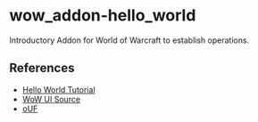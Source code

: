 # wow_addon-hello_world
Introductory Addon for World of Warcraft to establish operations.

## References

* [Hello World Tutorial](https://www.wowhead.com/guide=1949/wow-addon-writing-guide-part-one-how-to-make-your-first-addon)
* [WoW UI Source](https://github.com/Gethe/wow-ui-source)
* [oUF](https://github.com/oUF-wow/oUF)
